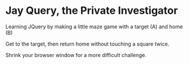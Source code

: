 # Jay Query, the Private Investigator

Learning JQuery by making a little maze game with a target (A) and home (B)

Get to the target, then return home without touching a square twice.

Shrink your browser window for a more difficult challenge.
